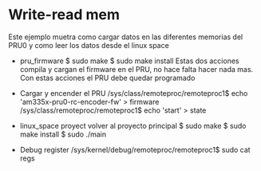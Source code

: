 # Write-read mem
Este ejemplo muetra como cargar datos en las diferentes memorias del PRU0 y como leer los datos 
desde el linux space

- pru_firmware
	$ sudo make
	$ sudo make install
	Estas dos acciones compila y cargan el firmware en el PRU, no hace falta hacer nada mas.
	Con estas acciones el PRU debe quedar programado
- Cargar y encender el PRU
	/sys/class/remoteproc/remoteproc1$ echo 'am335x-pru0-rc-encoder-fw' > firmware
	/sys/class/remoteproc/remoteproc1$ echo 'start' > state

- linux_space proyect
	volver al proyecto principal
	$ sudo make
	$ sudo make install
	$ sudo ./main

- Debug register
	/sys/kernel/debug/remoteproc/remoteproc1$ sudo cat regs
